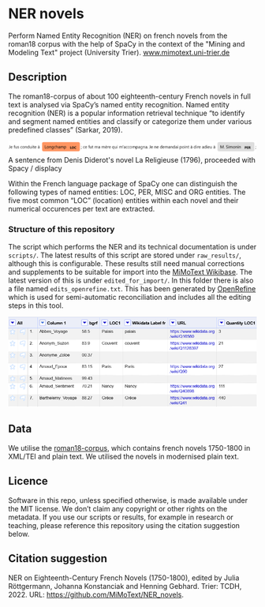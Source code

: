 # NER novels

Perform Named Entity Recognition (NER) on french novels from the roman18 corpus with the help of SpaCy in the context of the "Mining and Modeling Text" project (University Trier). www.mimotext.uni-trier.de


## Description

The roman18-corpus of about 100 eighteenth-century French novels in full text is analysed via SpaCy’s named entity recognition. Named entity recognition (NER) is a popular information retrieval technique “to identify and segment named entities and classify or categorize them under various predefined classes” (Sarkar, 2019).

![Named entity recognition](https://github.com/MiMoText/NER_novels/blob/main/img/ner_diderot.PNG?raw=true)
A sentence from Denis Diderot's novel La Religieuse (1796), proceeded with Spacy / displacy 

Within the French language package of SpaCy one can distinguish the following types of named entities: LOC, PER, MISC and ORG entities. The five most common “LOC” (location) entities within each novel and their numerical occurences per text are extracted.


### Structure of this repository

The script which performs the NER and its technical documentation is under `scripts/`. The latest results of this script are stored under `raw_results/`, although this is configurable. These results still need manual corrections and supplements to be suitable for import into the [MiMoText Wikibase](https://github.com/MiMoText/roman18). The latest version of this is under `edited_for_import/`. In this folder there is also a file named `edits_openrefine.txt`. This has been generated by [OpenRefine](https://docs.openrefine.org/) which is used for semi-automatic reconciliation and includes all the editing steps in this tool.

![OpenRefine](https://github.com/MiMoText/NER_novels/blob/main/img/OpenRefine.PNG?raw=true)

## Data 

We utilise the [roman18-corpus](https://github.com/MiMoText/roman18), which contains french novels 1750-1800 in XML/TEI and plain text.  We utilised the novels in modernised plain text.  


## Licence

Software in this repo, unless specified otherwise, is made available under the MIT license. We don’t claim any copyright or other rights on the metadata. If you use our scripts or results, for example in research or teaching, please reference this repository using the citation suggestion below.


## Citation suggestion

NER on Eighteenth-Century French Novels (1750-1800), edited by Julia Röttgermann, Johanna Konstanciak and Henning Gebhard. Trier: TCDH, 2022. URL: https://github.com/MiMoText/NER_novels.
